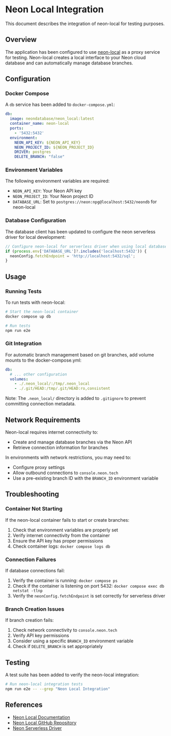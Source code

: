 # Neon Local Integration

This document describes the integration of neon-local for testing purposes.

## Overview

The application has been configured to use [neon-local](https://github.com/neondatabase-labs/neon_local) as a proxy service for testing. Neon-local creates a local interface to your Neon cloud database and can automatically manage database branches.

## Configuration

### Docker Compose

A `db` service has been added to `docker-compose.yml`:

```yaml
db:
  image: neondatabase/neon_local:latest
  container_name: neon-local
  ports:
    - '5432:5432'
  environment:
    NEON_API_KEY: ${NEON_API_KEY}
    NEON_PROJECT_ID: ${NEON_PROJECT_ID}
    DRIVER: postgres
    DELETE_BRANCH: "false"
```

### Environment Variables

The following environment variables are required:

- `NEON_API_KEY`: Your Neon API key
- `NEON_PROJECT_ID`: Your Neon project ID
- `DATABASE_URL`: Set to `postgres://neon:npg@localhost:5432/neondb` for neon-local

### Database Configuration

The database client has been updated to configure the neon serverless driver for local development:

```typescript
// Configure neon-local for serverless driver when using local database
if (process.env['DATABASE_URL']?.includes('localhost:5432')) {
  neonConfig.fetchEndpoint = 'http://localhost:5432/sql';
}
```

## Usage

### Running Tests

To run tests with neon-local:

```bash
# Start the neon-local container
docker compose up db

# Run tests
npm run e2e
```

### Git Integration

For automatic branch management based on git branches, add volume mounts to the docker-compose.yml:

```yaml
db:
  # ... other configuration
  volumes:
    - ./.neon_local/:/tmp/.neon_local
    - ./.git/HEAD:/tmp/.git/HEAD:ro,consistent
```

Note: The `.neon_local/` directory is added to `.gitignore` to prevent committing connection metadata.

## Network Requirements

Neon-local requires internet connectivity to:
- Create and manage database branches via the Neon API
- Retrieve connection information for branches

In environments with network restrictions, you may need to:
- Configure proxy settings
- Allow outbound connections to `console.neon.tech`
- Use a pre-existing branch ID with the `BRANCH_ID` environment variable

## Troubleshooting

### Container Not Starting

If the neon-local container fails to start or create branches:

1. Check that environment variables are properly set
2. Verify internet connectivity from the container
3. Ensure the API key has proper permissions
4. Check container logs: `docker compose logs db`

### Connection Failures

If database connections fail:

1. Verify the container is running: `docker compose ps`
2. Check if the container is listening on port 5432: `docker compose exec db netstat -tlnp`
3. Verify the `neonConfig.fetchEndpoint` is set correctly for serverless driver

### Branch Creation Issues

If branch creation fails:

1. Check network connectivity to `console.neon.tech`
2. Verify API key permissions
3. Consider using a specific `BRANCH_ID` environment variable
4. Check if `DELETE_BRANCH` is set appropriately

## Testing

A test suite has been added to verify the neon-local integration:

```bash
# Run neon-local integration tests
npm run e2e -- --grep "Neon Local Integration"
```

## References

- [Neon Local Documentation](https://neon.tech/docs/local/neon-local)
- [Neon Local GitHub Repository](https://github.com/neondatabase-labs/neon_local)
- [Neon Serverless Driver](https://neon.tech/docs/serverless/serverless-driver)